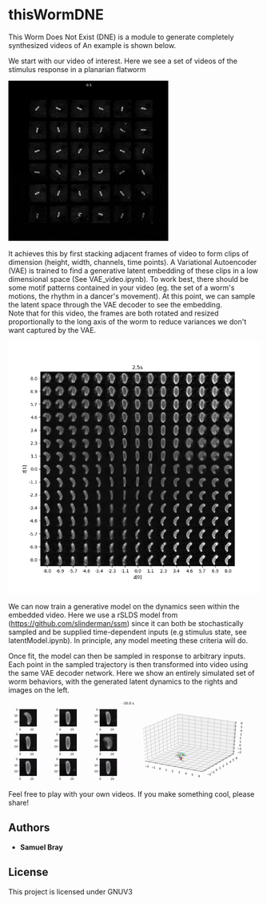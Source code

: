 thisWormDNE
========

This Worm Does Not Exist (DNE) is a module to generate completely synthesized videos of
An example is shown below.

We start with our video of interest. Here we see a set of videos of the stimulus response in a planarian flatworm

![What is this](results/uv30s_response.gif)

It achieves this by first stacking adjacent frames of video to form  clips of dimension
(height, width, channels, time points).  A Variational Autoencoder (VAE) is trained to
find a generative latent embedding of these clips in a low dimensional space (See VAE_video.ipynb).
To work best, there should be some motif patterns contained in your video
(eg. the set of a worm's motions, the rhythm in a dancer's movement).
At this point, we can sample the latent space through the VAE decoder to see the embedding.  
Note that for this video, the frames are both rotated and resized proportionally
to the long axis of the worm to reduce variances we don't want captured by the VAE.

![What is this](results/image21.gif)

We can now train a generative model on the dynamics seen within the embedded video.
Here we use a rSLDS model from (https://github.com/slinderman/ssm) since it can both
be stochastically sampled and be supplied time-dependent inputs (e.g stimulus state, see latentModel.ipynb).
In principle, any model  meeting these criteria will do.

Once fit, the model can then be sampled in response to arbitrary inputs.
Each point in the sampled trajectory is then transformed into video using the same VAE decoder network.
Here we show an entirely simulated set of worm behaviors, with the generated latent dynamics to the rights and
images on the left.

![What is this](results/wormDNE.gif)

Feel free to play with your own videos.  If you make something cool, please share!

## Authors

* **Samuel Bray**

## License

This project is licensed under GNUV3
